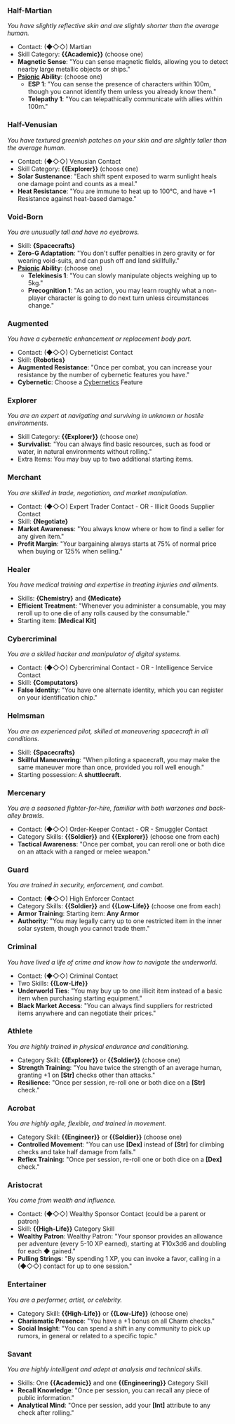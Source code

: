 ### Half-Martian
_You have slightly reflective skin and are slightly shorter than the average human._
- Contact: (◆◇◇) Martian
- Skill Category: **{{Academic}}** (choose one)
- **Magnetic Sense**: "You can sense magnetic fields, allowing you to detect nearby large metallic objects or ships."
- **[Psionic](./Psionics.md) Ability**: (choose one)
    - **ESP 1**: "You can sense the presence of characters within 100m, though you cannot identify them unless you already know them."
    - **Telepathy 1**: "You can telepathically communicate with allies within 100m."
### Half-Venusian
_You have textured greenish patches on your skin and are slightly taller than the average human._
- Contact: (◆◇◇) Venusian Contact
- Skill Category: **{{Explorer}}** (choose one)
- **Solar Sustenance**: "Each shift spent exposed to warm sunlight heals one damage point and counts as a meal."
- **Heat Resistance**: "You are immune to heat up to 100°C, and have +1 Resistance against heat-based damage."
### Void-Born
_You are unusually tall and have no eyebrows._
- Skill: **{Spacecrafts}**
- **Zero-G Adaptation**: "You don't suffer penalties in zero gravity or for wearing void-suits, and can push off and land skillfully."
- **[Psionic](./Psionics.md) Ability**: (choose one)
    - **Telekinesis 1**: "You can slowly manipulate objects weighing up to 5kg."
    - **Precognition 1**: "As an action, you may learn roughly what a non-player character is going to do next turn unless circumstances change."
### Augmented
_You have a cybernetic enhancement or replacement body part._
- Contact: (◆◇◇) Cyberneticist Contact
- Skill: **{Robotics}**
- **Augmented Resistance**: "Once per combat, you can increase your resistance by the number of cybernetic features you have."
- **Cybernetic**: Choose a [Cybernetics](./Cybernetics) Feature
### Explorer
_You are an expert at navigating and surviving in unknown or hostile environments._
- Skill Category: **{{Explorer}}** (choose one)
- **Survivalist**: "You can always find basic resources, such as food or water, in natural environments without rolling."
- Extra Items: You may buy up to two additional starting items.
### Merchant
_You are skilled in trade, negotiation, and market manipulation._
- Contact: (◆◇◇) Expert Trader Contact - OR - Illicit Goods Supplier Contact
- Skill: **{Negotiate}**
- **Market Awareness**: "You always know where or how to find a seller for any given item."
- **Profit Margin**: "Your bargaining always starts at 75% of normal price when buying or 125% when selling."
### Healer
_You have medical training and expertise in treating injuries and ailments._
- Skills: **{Chemistry}** and **{Medicate}**
- **Efficient Treatment**: "Whenever you administer a consumable, you may reroll up to one die of any rolls caused by the consumable."
- Starting item: **\[Medical Kit\]**
### Cybercriminal
_You are a skilled hacker and manipulator of digital systems._
- Contact: (◆◇◇) Cybercriminal Contact - OR - Intelligence Service Contact
- Skill: **{Computators}**
- **False Identity**: "You have one alternate identity, which you can register on your identification chip."
### Helmsman
_You are an experienced pilot, skilled at maneuvering spacecraft in all conditions._
- Skill: **{Spacecrafts}**
- **Skillful Maneuvering**: "When piloting a spacecraft, you may make the same maneuver more than once, provided you roll well enough."
- Starting possession: A **shuttlecraft**.
### Mercenary
_You are a seasoned fighter-for-hire, familiar with both warzones and back-alley brawls._
- Contact: (◆◇◇) Order-Keeper Contact - OR - Smuggler Contact
- Category Skills: **{{Soldier}}** and **{{Explorer}}** (choose one from each)
- **Tactical Awareness**: "Once per combat, you can reroll one or both dice on an attack with a ranged or melee weapon."
### Guard
_You are trained in security, enforcement, and combat._
- Contact: (◆◇◇) High Enforcer Contact
- Category Skills: **{{Soldier}}** and **{{Low-Life}}** (choose one from each)
- **Armor Training**: Starting item: **Any Armor**
- **Authority**: "You may legally carry up to one restricted item in the inner solar system, though you cannot trade them."
### Criminal
_You have lived a life of crime and know how to navigate the underworld._
- Contact: (◆◇◇) Criminal Contact
- Two Skills: **{{Low-Life}}**
- **Underworld Ties**: "You may buy up to one illicit item instead of a basic item when purchasing starting equipment."
- **Black Market Access**: "You can always find suppliers for restricted items anywhere and can negotiate their prices."
### Athlete
_You are highly trained in physical endurance and conditioning._
- Category Skill: **{{Explorer}}** or **{{Soldier}}** (choose one)
- **Strength Training**: "You have twice the strength of an average human, granting +1 on **\[Str\]** checks other than attacks."
- **Resilience**: "Once per session, re-roll one or both dice on a **\[Str\]** check."
### Acrobat
_You are highly agile, flexible, and trained in movement._
- Category Skill: **{{Engineer}}** or **{{Soldier}}** (choose one)
- **Controlled Movement**: "You can use **\[Dex\]** instead of **\[Str\]** for climbing checks and take half damage from falls."
- **Reflex Training**: "Once per session, re-roll one or both dice on a **\[Dex\]** check."
### Aristocrat
_You come from wealth and influence._
- Contact: (◆◇◇) Wealthy Sponsor Contact (could be a parent or patron)
- Skill: **{{High-Life}}** Category Skill
- **Wealthy Patron**: Wealthy Patron: "Your sponsor provides an allowance per adventure (every 5-10 XP earned), starting at ₮10x3d6 and doubling for each ◆ gained."
- **Pulling Strings**: "By spending 1 XP, you can invoke a favor, calling in a (◆◇◇) contact for up to one session."
### Entertainer
_You are a performer, artist, or celebrity._
- Category Skill: **{{High-Life}}** or **{{Low-Life}}** (choose one)
- **Charismatic Presence**: "You have a +1 bonus on all Charm checks."
- **Social Insight**: "You can spend a shift in any community to pick up rumors, in general or related to a specific topic."
### Savant
_You are highly intelligent and adept at analysis and technical skills._
- Skills: One **{{Academic}}** and one **{{Engineering}}** Category Skill
- **Recall Knowledge**: "Once per session, you can recall any piece of public information."
- **Analytical Mind**: "Once per session, add your **\[Int\]** attribute to any check after rolling."